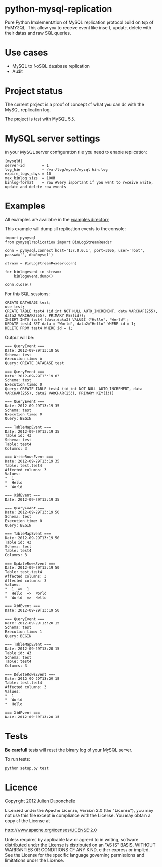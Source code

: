 python-mysql-replication
========================

Pure Python Implementation of MySQL replication protocol build on top of PyMYSQL. This allow you to receive event like insert, update, delete with their datas and raw SQL queries.

Use cases
===========

* MySQL to NoSQL database replication
* Audit

Project status
================

The current project is a proof of concept of what you can do with the MySQL
replication log.

The project is test with MySQL 5.5.


MySQL server settings
=========================

In your MySQL server configuration file you need to enable replication:

    [mysqld]
    server-id		 = 1
    log_bin			 = /var/log/mysql/mysql-bin.log
    expire_logs_days = 10
    max_binlog_size  = 100M
    binlog-format    = row #Very important if you want to receive write, update and delete row events

Examples
=========

All examples are available in the [examples directory](https://github.com/noplay/python-mysql-replication/tree/master/examples)


This example will dump all replication events to the console:

    import pymysql
    from pymysqlreplication import BinLogStreamReader

    conn = pymysql.connect(host='127.0.0.1', port=3306, user='root', passwd='', db='mysql')

    stream = BinLogStreamReader(conn)

    for binlogevent in stream:
        binlogevent.dump()

    conn.close()

For this SQL sessions:

    CREATE DATABASE test;
    use test;
    CREATE TABLE test4 (id int NOT NULL AUTO_INCREMENT, data VARCHAR(255), data2 VARCHAR(255), PRIMARY KEY(id));
    INSERT INTO test4 (data,data2) VALUES ("Hello", "World");
    UPDATE test4 SET data = "World", data2="Hello" WHERE id = 1;
    DELETE FROM test4 WHERE id = 1;

Output will be:

    === QueryEvent ===
    Date: 2012-09-29T13:18:56
    Schema: test
    Execution time: 0
    Query: CREATE DATABASE test

    === QueryEvent ===
    Date: 2012-09-29T13:19:03
    Schema: test
    Execution time: 0
    Query: CREATE TABLE test4 (id int NOT NULL AUTO_INCREMENT, data VARCHAR(255), data2 VARCHAR(255), PRIMARY KEY(id))

    === QueryEvent ===
    Date: 2012-09-29T13:19:35
    Schema: test
    Execution time: 0
    Query: BEGIN

    === TableMapEvent ===
    Date: 2012-09-29T13:19:35
    Table id: 43
    Schema: test
    Table: test4
    Columns: 3

    === WriteRowsEvent ===
    Date: 2012-09-29T13:19:35
    Table: test.test4
    Affected columns: 3
    Values:
    *  1
    *  Hello
    *  World

    === XidEvent ===
    Date: 2012-09-29T13:19:35

    === QueryEvent ===
    Date: 2012-09-29T13:19:50
    Schema: test
    Execution time: 0
    Query: BEGIN

    === TableMapEvent ===
    Date: 2012-09-29T13:19:50
    Table id: 43
    Schema: test
    Table: test4
    Columns: 3

    === UpdateRowsEvent ===
    Date: 2012-09-29T13:19:50
    Table: test.test4
    Affected columns: 3
    Affected columns: 3
    Values:
    *  1  =>  1
    *  Hello  =>  World
    *  World  =>  Hello

    === XidEvent ===
    Date: 2012-09-29T13:19:50

    === QueryEvent ===
    Date: 2012-09-29T13:20:15
    Schema: test
    Execution time: 1
    Query: BEGIN

    === TableMapEvent ===
    Date: 2012-09-29T13:20:15
    Table id: 43
    Schema: test
    Table: test4
    Columns: 3

    === DeleteRowsEvent ===
    Date: 2012-09-29T13:20:15
    Table: test.test4
    Affected columns: 3
    Values:
    *  1
    *  World
    *  Hello

    === XidEvent ===
    Date: 2012-09-29T13:20:15

Tests
========
<b>Be carefull</b> tests will reset the binary log of your MySQL server.

To run tests:

    python setup.py test



Licence
=======
Copyright 2012 Julien Duponchelle

Licensed under the Apache License, Version 2.0 (the "License");
you may not use this file except in compliance with the License.
You may obtain a copy of the License at

http://www.apache.org/licenses/LICENSE-2.0

Unless required by applicable law or agreed to in writing, software
distributed under the License is distributed on an "AS IS" BASIS,
WITHOUT WARRANTIES OR CONDITIONS OF ANY KIND, either express or implied.
See the License for the specific language governing permissions and
limitations under the License.
